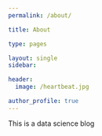 ```yaml
---
permalink: /about/

title: About

type: pages

layout: single
sidebar:

header:
  image: /heartbeat.jpg

author_profile: true
---
```


This is a data science blog
